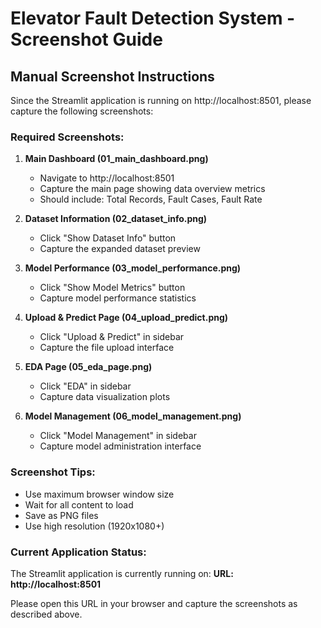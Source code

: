 # Elevator Fault Detection System - Screenshot Guide

## Manual Screenshot Instructions

Since the Streamlit application is running on http://localhost:8501, please capture the following screenshots:

### Required Screenshots:

1. **Main Dashboard (01_main_dashboard.png)**
   - Navigate to http://localhost:8501
   - Capture the main page showing data overview metrics
   - Should include: Total Records, Fault Cases, Fault Rate

2. **Dataset Information (02_dataset_info.png)**
   - Click "Show Dataset Info" button
   - Capture the expanded dataset preview

3. **Model Performance (03_model_performance.png)**
   - Click "Show Model Metrics" button
   - Capture model performance statistics

4. **Upload & Predict Page (04_upload_predict.png)**
   - Click "Upload & Predict" in sidebar
   - Capture the file upload interface

5. **EDA Page (05_eda_page.png)**
   - Click "EDA" in sidebar
   - Capture data visualization plots

6. **Model Management (06_model_management.png)**
   - Click "Model Management" in sidebar
   - Capture model administration interface

### Screenshot Tips:
- Use maximum browser window size
- Wait for all content to load
- Save as PNG files
- Use high resolution (1920x1080+)

### Current Application Status:
The Streamlit application is currently running on:
**URL: http://localhost:8501**

Please open this URL in your browser and capture the screenshots as described above.
